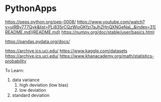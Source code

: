 # PythonApps 
https://peps.python.org/pep-0008/
https://www.youtube.com/watch?v=ujRBy777Qyk&list=PLj835rCQzWioGKfzi7aJhZHnQXNGeNaL_&index=31[README.md](README.md)
https://numpy.org/doc/stable/user/basics.html

https://pandas.pydata.org/docs/

https://archive.ics.uci.edu/
https://www.kaggle.com/datasets
https://archive.ics.uci.edu/
https://www.khanacademy.org/math/statistics-probability


To Learn:
1. data variance 
    1. high deviation (low bias) 
   2. low deviation
2. standard deviation





